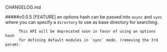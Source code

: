 CHANGELOG.md

#####v0.0.5
[FEATURE] an options hash can be passed into `async` and `sync` where you can 
          specify a `directory` to use as base directory for searching.

          This API will be deprecated soon in favor of using an options hash 
          for defining default modules in `sync` mode. (removing the 3rd param).
          

